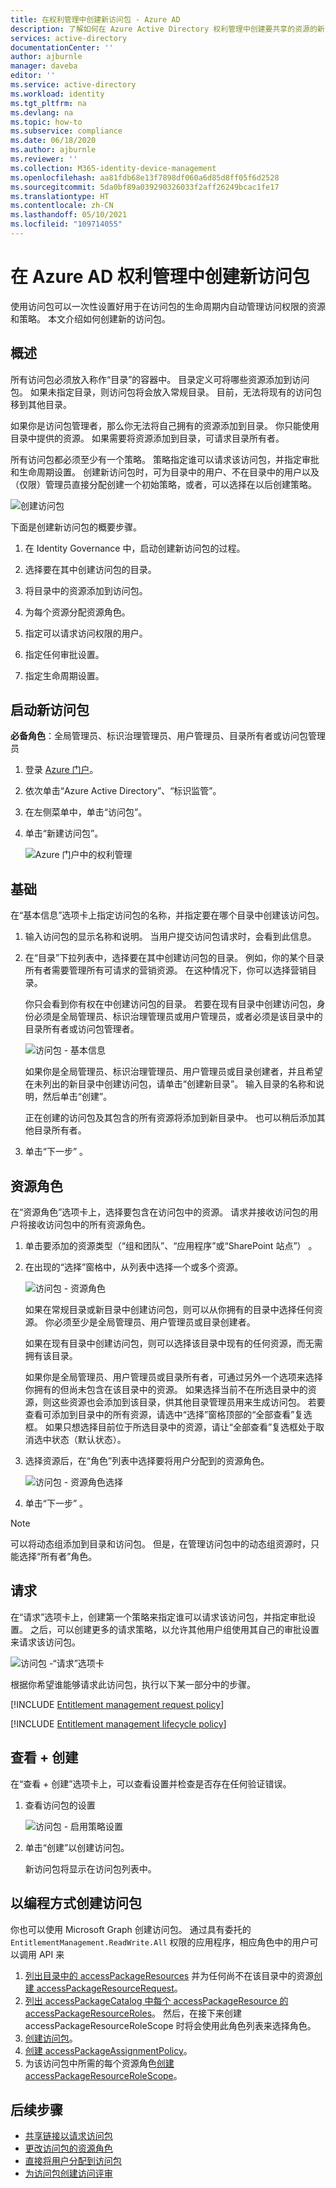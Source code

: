 ```yaml
---
title: 在权利管理中创建新访问包 - Azure AD
description: 了解如何在 Azure Active Directory 权利管理中创建要共享的资源的新访问包。
services: active-directory
documentationCenter: ''
author: ajburnle
manager: daveba
editor: ''
ms.service: active-directory
ms.workload: identity
ms.tgt_pltfrm: na
ms.devlang: na
ms.topic: how-to
ms.subservice: compliance
ms.date: 06/18/2020
ms.author: ajburnle
ms.reviewer: ''
ms.collection: M365-identity-device-management
ms.openlocfilehash: aa81fdb68e13f7898df060a6d85d8ff05f6d2528
ms.sourcegitcommit: 5da0bf89a039290326033f2aff26249bcac1fe17
ms.translationtype: HT
ms.contentlocale: zh-CN
ms.lasthandoff: 05/10/2021
ms.locfileid: "109714055"
---
```

# <a name="create-a-new-access-package-in-azure-ad-entitlement-management"></a>在 Azure AD 权利管理中创建新访问包

使用访问包可以一次性设置好用于在访问包的生命周期内自动管理访问权限的资源和策略。 本文介绍如何创建新的访问包。

## <a name="overview"></a>概述

所有访问包必须放入称作“目录”的容器中。 目录定义可将哪些资源添加到访问包。 如果未指定目录，则访问包将会放入常规目录。 目前，无法将现有的访问包移到其他目录。

如果你是访问包管理者，那么你无法将自己拥有的资源添加到目录。 你只能使用目录中提供的资源。 如果需要将资源添加到目录，可请求目录所有者。

所有访问包都必须至少有一个策略。 策略指定谁可以请求该访问包，并指定审批和生命周期设置。 创建新访问包时，可为目录中的用户、不在目录中的用户以及（仅限）管理员直接分配创建一个初始策略，或者，可以选择在以后创建策略。

![创建访问包](./media/entitlement-management-access-package-create/access-package-create.png)

下面是创建新访问包的概要步骤。

1. 在 Identity Governance 中，启动创建新访问包的过程。

1. 选择要在其中创建访问包的目录。

1. 将目录中的资源添加到访问包。

1. 为每个资源分配资源角色。

1. 指定可以请求访问权限的用户。

1. 指定任何审批设置。

1. 指定生命周期设置。

## <a name="start-new-access-package"></a>启动新访问包

**必备角色**：全局管理员、标识治理管理员、用户管理员、目录所有者或访问包管理员

1. 登录 [Azure 门户](https://portal.azure.com)。

1. 依次单击“Azure Active Directory”、“标识监管”。  

1. 在左侧菜单中，单击“访问包”。 

1. 单击“新建访问包”。 
   
    ![Azure 门户中的权利管理](./media/entitlement-management-shared/access-packages-list.png)

## <a name="basics"></a>基础

在“基本信息”选项卡上指定访问包的名称，并指定要在哪个目录中创建该访问包。

1. 输入访问包的显示名称和说明。 当用户提交访问包请求时，会看到此信息。

1. 在“目录”下拉列表中，选择要在其中创建访问包的目录。 例如，你的某个目录所有者需要管理所有可请求的营销资源。 在这种情况下，你可以选择营销目录。

    你只会看到你有权在中创建访问包的目录。 若要在现有目录中创建访问包，身份必须是全局管理员、标识治理管理员或用户管理员，或者必须是该目录中的目录所有者或访问包管理者。

    ![访问包 - 基本信息](./media/entitlement-management-access-package-create/basics.png)

    如果你是全局管理员、标识治理管理员、用户管理员或目录创建者，并且希望在未列出的新目录中创建访问包，请单击“创建新目录”。 输入目录的名称和说明，然后单击“创建”。

    正在创建的访问包及其包含的所有资源将添加到新目录中。 也可以稍后添加其他目录所有者。

1. 单击“下一步”  。

## <a name="resource-roles"></a>资源角色

在“资源角色”选项卡上，选择要包含在访问包中的资源。 请求并接收访问包的用户将接收访问包中的所有资源角色。

1. 单击要添加的资源类型（“组和团队”、“应用程序”或“SharePoint 站点”）  。

1. 在出现的“选择”窗格中，从列表中选择一个或多个资源。

    ![访问包 - 资源角色](./media/entitlement-management-access-package-create/resource-roles.png)

    如果在常规目录或新目录中创建访问包，则可以从你拥有的目录中选择任何资源。 你必须至少是全局管理员、用户管理员或目录创建者。

    如果在现有目录中创建访问包，则可以选择该目录中现有的任何资源，而无需拥有该目录。

    如果你是全局管理员、用户管理员或目录所有者，可通过另外一个选项来选择你拥有的但尚未包含在该目录中的资源。 如果选择当前不在所选目录中的资源，则这些资源也会添加到该目录，供其他目录管理员用来生成访问包。 若要查看可添加到目录中的所有资源，请选中“选择”窗格顶部的“全部查看”复选框。 如果只想选择目前位于所选目录中的资源，请让“全部查看”复选框处于取消选中状态（默认状态）。

1. 选择资源后，在“角色”列表中选择要将用户分配到的资源角色。

    ![访问包 - 资源角色选择](./media/entitlement-management-access-package-create/resource-roles-role.png)

1. 单击“下一步”  。

>[!NOTE]
>可以将动态组添加到目录和访问包。 但是，在管理访问包中的动态组资源时，只能选择“所有者”角色。

## <a name="requests"></a>请求

在“请求”选项卡上，创建第一个策略来指定谁可以请求该访问包，并指定审批设置。 之后，可以创建更多的请求策略，以允许其他用户组使用其自己的审批设置来请求该访问包。

![访问包 -“请求”选项卡](./media/entitlement-management-access-package-create/requests.png)

根据你希望谁能够请求此访问包，执行以下某一部分中的步骤。

[!INCLUDE [Entitlement management request policy](../../../includes/active-directory-entitlement-management-request-policy.md)]

[!INCLUDE [Entitlement management lifecycle policy](../../../includes/active-directory-entitlement-management-lifecycle-policy.md)]

## <a name="review--create"></a>查看 + 创建

在“查看 + 创建”选项卡上，可以查看设置并检查是否存在任何验证错误。

1. 查看访问包的设置

    ![访问包 - 启用策略设置](./media/entitlement-management-access-package-create/review-create.png)

1. 单击“创建”以创建访问包。

    新访问包将显示在访问包列表中。

## <a name="creating-an-access-package-programmatically"></a>以编程方式创建访问包

你也可以使用 Microsoft Graph 创建访问包。  通过具有委托的 `EntitlementManagement.ReadWrite.All` 权限的应用程序，相应角色中的用户可以调用 API 来

1. [列出目录中的 accessPackageResources](/graph/api/accesspackagecatalog-list?tabs=http&view=graph-rest-beta&preserve-view=true) 并为任何尚不在该目录中的资源[创建 accessPackageResourceRequest](/graph/api/accesspackageresourcerequest-post?tabs=http&view=graph-rest-beta&preserve-view=true)。
1. [列出 accessPackageCatalog 中每个 accessPackageResource 的 accessPackageResourceRoles](/graph/api/accesspackage-list-accesspackageresourcerolescopes?tabs=http&view=graph-rest-beta&preserve-view=true)。 然后，在接下来创建 accessPackageResourceRoleScope 时将会使用此角色列表来选择角色。
1. [创建访问包](/graph/tutorial-access-package-api)。
1. [创建 accessPackageAssignmentPolicy](/graph/api/accesspackageassignmentpolicy-post?tabs=http&view=graph-rest-beta&preserve-view=true)。
1. 为该访问包中所需的每个资源角色[创建 accessPackageResourceRoleScope](/graph/api/accesspackage-post-accesspackageresourcerolescopes?tabs=http&view=graph-rest-beta&preserve-view=true)。

## <a name="next-steps"></a>后续步骤

- [共享链接以请求访问包](entitlement-management-access-package-settings.md)
- [更改访问包的资源角色](entitlement-management-access-package-resources.md)
- [直接将用户分配到访问包](entitlement-management-access-package-assignments.md)
- [为访问包创建访问评审](entitlement-management-access-reviews-create.md)
